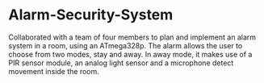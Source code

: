 # Alarm-Security-System
Collaborated with a team of four members to plan and implement an alarm  system in a room, using an ATmega328p. The alarm allows the user to choose  from two modes, stay and away. In away mode, it makes use of a PIR sensor  module, an analog light sensor and a microphone detect movement inside the  room.
